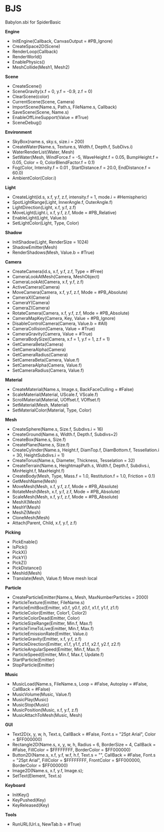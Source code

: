 # BJS
Babylon.sbi for SpiderBasic

**Engine**
* InitEngine(Callback, CanvasOutput = #PB_Ignore)  
* CreateSpace2D(Scene)  
* RenderLoop(Callback)  
* RenderWorld()  
* EnablePhysics()  
* MeshCollide(Mesh1, Mesh2)
  
**Scene**
* CreateScene()  
* SceneGravity(x.f = 0, y.f = -0.9, z.f = 0)   
* ClearScene(color)  
* CurrentScene(Scene, Camera)  
* ImportScene(Name.s, Path.s, FileName.s, Callback)  
* SaveScene(Scene, Name.s)  
* EnableOffLineSupport(Value = #True)   
* SceneDebug()  
   
**Environment**
* SkyBox(name.s, sky.s, size.i = 200)  
* CreateWater(Name.s, Texture.s, Width.f, Depth.f, SubDivs.i)  
* WaterRenderList(Water, Mesh)  
* SetWater(Mesh, WindForce.f = -5, WaveHeight.f = 0.05, BumpHeight.f = 0.05, Color = 0, ColorBlendFactor.f = 0.1)
* Fog(Color, Intensity.f = 0.01 , StartDistance.f = 20.0, EndDistance.f = 60.0)
* AmbientColor(Color.i)
  
**Light**
* CreateLight(id.s, x.f, y.f, z.f, intensity.f = 1, mode.i = #Hemispheric)
* SpotLightRange(Light, InnerAngle.f, OuterAngle.f)
* LightDirection(Light, x.f, y.f, z.f)
* MoveLight(Light.i, x.f, y.f, z.f, Mode = #PB_Relative)
* EnableLight(Light, Value.b)
* SetLightColor(Light, Type, Color)
  
**Shadow**
* InitShadow(Light, RenderSize = 1024)
* ShadowEmitter(Mesh)
* RenderShadows(Mesh, Value.b = #True) 
 
**Camera** 
* CreateCamera(id.s, x.f, y.f, z.f, Type = #Free)  
* CameraLookAtMesh(Camera, MeshObject)  
* CameraLookAt(Camera, x.f, y.f, z.f)
* ActiveCamera(Camera)
* MoveCamera(Camera, x.f, y.f, z.f, Mode = #PB_Absolute)
* CameraX(Camera)
* CameraY(Camera)
* CameraZ(Camera)
* RotateCamera(Camera, x.f, y.f, z.f, Mode = #PB_Absolute)  
* CameraMapKey(Camera, Key, Value = #PB_Ignore)
* DisableControlCamera(Camera, Value.b = #All)
* CameraCollision(Camera, Value = #True)
* CameraGravity(Camera, Value = #True)
* CameraBodySize(Camera, x.f = 1, y.f = 1, z.f = 1)
* GetCameraBeta(Camera)
* GetCameraAlpha(Camera)
* GetCameraRadius(Camera)
* SetCameraBeta(Camera, Value.f)
* SetCameraAlpha(Camera, Value.f)
* SetCameraRadius(Camera, Value.f)
  
**Material**
* CreateMaterial(Name.s, Image.s, BackFaceCulling = #False)
* ScaleMaterial(Material, UScale.f, VScale.f)
* ScrollMaterial(Material, UOffset.f, VOffset.f)
* SetMaterial(Mesh, Material)
* SetMaterialColor(Material, Type, Color)
  
**Mesh**
* CreateSphere(Name.s, Size.f, Subdivs.i = 16)  
* CreateGround(Name.s, Width.f, Depth.f, Subdivs=2)
* CreateBox(Name.s, Size.f)
* CreatePlane(Name.s, Size.f)
* CreateCylinder(Name.s, Height.f, DiamTop.f, DiamBottom.f, Tessellation.i = 30, HeightSubdivs.i = 1)
* CreateTorus(Name.s, Diameter, Thickness, Tesselation = 32)
* CreateTerrain(Name.s, HeightmapPath.s, Width.f, Depth.f, Subdivs.i, MinHeight.f, MaxHeight.f)
* CreateBody(Mesh, Type, Mass.f = 1.0, Restitution.f = 1.0, Friction = 0.1)
* GetMeshName(Mesh)
* MoveMesh(Mesh, x.f, y.f, z.f, Mode = #PB_Absolute)
* RotateMesh(Mesh, x.f, y.f, z.f, Mode = #PB_Absolute)
* ScaleMesh(Mesh, x.f, y.f, z.f, Mode = #PB_Absolute)
* MeshX(Mesh)
* MeshY(Mesh)
* MeshZ(Mesh)
* CloneMesh(Mesh)
* Attach(Parent, Child, x.f, y.f, z.f)
    
**Picking**
* PickEnable()
* IsPick()
* PickX()
* PickY()
* PickZ()
* PickDistance()
* MeshId(Mesh)
* Translate(Mesh, Value.f) Move mesh local
  
**Particle**
* CreateParticleEmitter(Name.s, Mesh, MaxNumberParticles = 2000) 
* ParticleTexture(Emitter, FileName.s)
* ParticleEmitBox(Emitter, x0.f, y0.f, z0.f, x1.f, y1.f, z1.f)
* ParticleColor(Emitter, Color1, Color2)
* ParticleColorDead(Emitter, Color)
* ParticleSizeRange(Emitter, Min.f, Max.f)
* ParticleTimeToLive(Emitter, Min.f, Max.f)
* ParticleEmissionRate(Emitter, Value.i)
* ParticleGravity(Emitter, x.f, y.f, z.f)
* ParticleDirection(Emitter, x1.f, y1.f, z1.f, x2.f, y2.f, z2.f)
* ParticleAngularSpeed(Emitter, Min.f, Max.f)
* ParticleSpeed(Emitter, Min.f, Max.f, Update.f)
* StartParticle(Emitter)
* StopParticle(Emitter)

**Music**
* MusicLoad(Name.s, FileName.s, Loop = #False, Autoplay = #False, CallBack = #False)
* MusicVolume(Music, Value.f)
* MusicPlay(Music)
* MusicStop(Music)
* MusicPosition(Music, x.f, y.f, z.f)
* MusicAttachToMesh(Music, Mesh)

**GUI**
* Text2D(x, y, w, h, Text.s, CallBack = #False, Font.s = "25pt Arial", Color = $FF000000) 	
* Rectangle2D(Name.s, x, y, w, h, Radius = 6, BorderSize = 4, CallBack = #False, FillColor = $FFFFFFFF, BorderColor = $FF000000) 
* Button2D(Name.s, x.f, y.f, w.f, h.f, Text.s = "", CallBack = #False, Font.s = "25pt Arial", FillColor = $FFFFFFFF, FrontColor = $FF000000, BorderColor = $FF000000)
* Image2D(Name.s, x.f, y.f, Image.s);
* SetText(Element, Text.s)

**Keyboard**
* InitKey()
* KeyPushed(Key)
* KeyReleased(Key)
  
**Tools**
* RunURL(Url.s, NewTab.b = #True)
